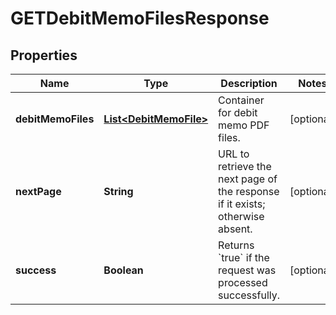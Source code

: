 

# GETDebitMemoFilesResponse


## Properties

| Name | Type | Description | Notes |
|------------ | ------------- | ------------- | -------------|
|**debitMemoFiles** | [**List&lt;DebitMemoFile&gt;**](DebitMemoFile.md) | Container for debit memo PDF files.  |  [optional] |
|**nextPage** | **String** | URL to retrieve the next page of the response if it exists; otherwise absent.  |  [optional] |
|**success** | **Boolean** | Returns &#x60;true&#x60; if the request was processed successfully. |  [optional] |



